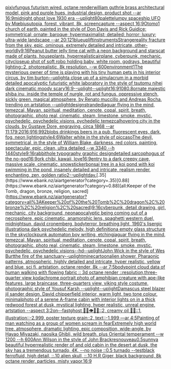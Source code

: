 [pixiv](https://www.ebank.nz/aiartgenerator?category=pixiv)[fungus futurism wired, octane render](https://www.ebank.nz/aiartgenerator?category=fungus%20futurism%20wired%2C%20octane%20render)[william guthrie brass architectural model, pink and purple hues, industrial design, product shot --ar 16:9](https://www.ebank.nz/aiartgenerator?category=william%20guthrie%20brass%20architectural%20model%2C%20pink%20and%20purple%20hues%2C%20industrial%20design%2C%20product%20shot%20--ar%2016%3A9)[midnight ghost love 1930 era --uplight](https://www.ebank.nz/aiartgenerator?category=midnight%20ghost%20love%201930%20era%20--uplight)[80](https://www.ebank.nz/aiartgenerator?category=80)[palette](https://www.ebank.nz/aiartgenerator?category=palette)[lumpy spaceship UFO by Mœbius](https://www.ebank.nz/aiartgenerator?category=lumpy%20spaceship%20UFO%20by%20M%C5%93bius)[utopia, forest, vibrant, 8k, screencapture --aspect 16:9](https://www.ebank.nz/aiartgenerator?category=utopia%2C%20forest%2C%20vibrant%2C%208k%2C%20screencapture%20--aspect%2016%3A9)[Otomo](https://www.ebank.nz/aiartgenerator?category=Otomo)[1 church of earth, painted in the style of Don Davis and Rick Guidice; symmetrical; ornate; baroque; hypermaximalist; detailed; horror; luxury; ultra-wide landscape --ar 20:12](https://www.ebank.nz/aiartgenerator?category=1%20church%20of%20earth%2C%20painted%20in%20the%20style%20of%20Don%20Davis%20and%20Rick%20Guidice%3B%20symmetrical%3B%20ornate%3B%20baroque%3B%20hypermaximalist%3B%20detailed%3B%20horror%3B%20luxury%3B%20ultra-wide%20landscape%20--ar%2020%3A12)[1](https://www.ebank.nz/aiartgenerator?category=1)[blue](https://www.ebank.nz/aiartgenerator?category=blue)[uplift](https://www.ebank.nz/aiartgenerator?category=uplift)[instruments](https://www.ebank.nz/aiartgenerator?category=instruments)[Strange](https://www.ebank.nz/aiartgenerator?category=Strange)[reality fracture from the sky, epic, ominous, extremely detailed and intricate, other-worldly](https://www.ebank.nz/aiartgenerator?category=reality%20fracture%20from%20the%20sky%2C%20epic%2C%20ominous%2C%20extremely%20detailed%20and%20intricate%2C%20other-worldly)[9:16](https://www.ebank.nz/aiartgenerator?category=9%3A16)[Peanut butter jelly time cat with a neon background and stars](https://www.ebank.nz/aiartgenerator?category=Peanut%20butter%20jelly%20time%20cat%20with%20a%20neon%20background%20and%20stars)[cat made of plants, houseplants, hyperrealistic](https://www.ebank.nz/aiartgenerator?category=cat%20made%20of%20plants%2C%20houseplants%2C%20hyperrealistic)[airplane, cyberpunk, mechanic, city](https://www.ebank.nz/aiartgenerator?category=airplane%2C%20cyberpunk%2C%20mechanic%2C%20city)[closeup shot of soft robo holding baby, white room, godrays, beautiful lighting::2, photorealistic, 8k resolution, --w 600](https://www.ebank.nz/aiartgenerator?category=closeup%20shot%20of%20soft%20robo%20holding%20baby%2C%20white%20room%2C%20godrays%2C%20beautiful%20lighting%3A%3A2%2C%20photorealistic%2C%208k%20resolution%2C%20--w%20600)[environment](https://www.ebank.nz/aiartgenerator?category=environment)[1](https://www.ebank.nz/aiartgenerator?category=1)[The mysterious owner of time is playing with his tiny human pets in his interior circus, by tim burton](https://www.ebank.nz/aiartgenerator?category=The%20mysterious%20owner%20of%20time%20is%20playing%20with%20his%20tiny%20human%20pets%20in%20his%20interior%20circus%2C%20by%20tim%20burton)[--uplight](https://www.ebank.nz/aiartgenerator?category=--uplight)[a close up of a simulacrum in a morbid detailed apocalyptic futuristic white laboratory in the style of tsutomu nihei dark cinematic moody scary](https://www.ebank.nz/aiartgenerator?category=a%20close%20up%20of%20a%20simulacrum%20in%20a%20morbid%20detailed%20apocalyptic%20futuristic%20white%20laboratory%20in%20the%20style%20of%20tsutomu%20nihei%20dark%20cinematic%20moody%20scary)[16:9](https://www.ebank.nz/aiartgenerator?category=16%3A9)[--uplight](https://www.ebank.nz/aiartgenerator?category=--uplight)[--uplight](https://www.ebank.nz/aiartgenerator?category=--uplight)[16:9](https://www.ebank.nz/aiartgenerator?category=16%3A9)[1080](https://www.ebank.nz/aiartgenerator?category=1080)[.8](https://www.ebank.nz/aiartgenerator?category=.8)[ornate majestic shiba inu, inside the temple of nurgle, rot and fungus, oppressive stench, sickly green, magical atmosphere, by Renato muccillo and Andreas Rocha, trending on artstation --uplight](https://www.ebank.nz/aiartgenerator?category=ornate%20majestic%20shiba%20inu%2C%20inside%20the%20temple%20of%20nurgle%2C%20rot%20and%20fungus%2C%20oppressive%20stench%2C%20sickly%20green%2C%20magical%20atmosphere%2C%20by%20Renato%20muccillo%20and%20Andreas%20Rocha%2C%20trending%20on%20artstation%20--uplight)[design](https://www.ebank.nz/aiartgenerator?category=design)[stranded](https://www.ebank.nz/aiartgenerator?category=stranded)[jaguar flying in the mind, temezcal, Mayan, spiritual, meditation, cenote, copal, spirit, breath, photographic, photo real, cinematic, steam, limestone, smoke, mystic, psychedelic, psychedelic visions, pychedelic temezcal](https://www.ebank.nz/aiartgenerator?category=jaguar%20flying%20in%20the%20mind%2C%20temezcal%2C%20Mayan%2C%20spiritual%2C%20meditation%2C%20cenote%2C%20copal%2C%20spirit%2C%20breath%2C%20photographic%2C%20photo%20real%2C%20cinematic%2C%20steam%2C%20limestone%2C%20smoke%2C%20mystic%2C%20psychedelic%2C%20psychedelic%20visions%2C%20pychedelic%20temezcal)[hovering city in the clouds, by Gustave Dore, engraving, circa 1868 --ar 11:17](https://www.ebank.nz/aiartgenerator?category=hovering%20city%20in%20the%20clouds%2C%20by%20Gustave%20Dore%2C%20engraving%2C%20circa%201868%20--ar%2011%3A17)[9:20](https://www.ebank.nz/aiartgenerator?category=9%3A20)[16:9](https://www.ebank.nz/aiartgenerator?category=16%3A9)[16:9](https://www.ebank.nz/aiartgenerator?category=16%3A9)[92](https://www.ebank.nz/aiartgenerator?category=92)[blobs drinkings beers in a pub, fluorescent eyes, dark, fog, neon lighting](https://www.ebank.nz/aiartgenerator?category=blobs%20drinkings%20beers%20in%20a%20pub%2C%20fluorescent%20eyes%2C%20dark%2C%20fog%2C%20neon%20lighting)[style](https://www.ebank.nz/aiartgenerator?category=style)[4:6](https://www.ebank.nz/aiartgenerator?category=4%3A6)[Walter white in the style of piccaso](https://www.ebank.nz/aiartgenerator?category=Walter%20white%20in%20the%20style%20of%20piccaso)[The devil, symmetrical, in the style of William Blake, darkness, red colors, painting, spectacular, epic, clean, ultra detailed --w 3340 --h 1440](https://www.ebank.nz/aiartgenerator?category=The%20devil%2C%20symmetrical%2C%20in%20the%20style%20of%20William%20Blake%2C%20darkness%2C%20red%20colors%2C%20painting%2C%20spectacular%2C%20epic%2C%20clean%2C%20ultra%20detailed%20--w%203340%20--h%201440)[](https://www.ebank.nz/aiartgenerator?category=)[style](https://www.ebank.nz/aiartgenerator?category=style)[9:16](https://www.ebank.nz/aiartgenerator?category=9%3A16)[rabbithole typography graphic design](https://www.ebank.nz/aiartgenerator?category=rabbithole%20typography%20graphic%20design)[detailed,](https://www.ebank.nz/aiartgenerator?category=detailed%2C)[](https://www.ebank.nz/aiartgenerator?category=)[sarcophogus of the no-god](https://www.ebank.nz/aiartgenerator?category=sarcophogus%20of%20the%20no-god)[16:9](https://www.ebank.nz/aiartgenerator?category=16%3A9)[ork chibi, kawaii, love](https://www.ebank.nz/aiartgenerator?category=ork%20chibi%2C%20kawaii%2C%20love)[16:9](https://www.ebank.nz/aiartgenerator?category=16%3A9)[entry to a dark creepy cave, massive scale, cinematic, snow](https://www.ebank.nz/aiartgenerator?category=entry%20to%20a%20dark%20creepy%20cave%2C%20massive%20scale%2C%20cinematic%2C%20snow)[sticker](https://www.ebank.nz/aiartgenerator?category=sticker)[bonsai tree in a koi pond with koi swimming in the pond, insanely detailed and intricate, realism render, enchanting, zen, golden ratio](https://www.ebank.nz/aiartgenerator?category=bonsai%20tree%20in%20a%20koi%20pond%20with%20koi%20swimming%20in%20the%20pond%2C%20insanely%20detailed%20and%20intricate%2C%20realism%20render%2C%20enchanting%2C%20zen%2C%20golden%20ratio)[2](https://www.ebank.nz/aiartgenerator?category=2)[--uplight](https://www.ebank.nz/aiartgenerator?category=--uplight)[day.](https://www.ebank.nz/aiartgenerator?category=day.)[.35](https://www.ebank.nz/aiartgenerator?category=.35)[0.88](https://www.ebank.nz/aiartgenerator?category=0.88)[all:Keeper of the Tomb, dragon, bronze, religion, sacred](https://www.ebank.nz/aiartgenerator?category=all%3AKeeper%20of%20the%20Tomb%2C%20dragon%2C%20bronze%2C%20religion%2C%20sacred)[9:16](https://www.ebank.nz/aiartgenerator?category=9%3A16)[cyberpunk, detail drawing, girl, mechanic, city background, neon](https://www.ebank.nz/aiartgenerator?category=cyberpunk%2C%20detail%20drawing%2C%20girl%2C%20mechanic%2C%20city%20background%2C%20neon)[apocalyptic being coming out of a necrosphere, epic cinematic, anamorphic lens, spaghetti western duel, midnightsun, david cronemberg, bodyterror, breathing light, 1960's lisergic illustration](https://www.ebank.nz/aiartgenerator?category=apocalyptic%20being%20coming%20out%20of%20a%20necrosphere%2C%20epic%20cinematic%2C%20anamorphic%20lens%2C%20spaghetti%20western%20duel%2C%20midnightsun%2C%20david%20cronemberg%2C%20bodyterror%2C%20breathing%20light%2C%201960%27s%20lisergic%20illustration)[a dark psychedelic melody, high definition](https://www.ebank.nz/aiartgenerator?category=a%20dark%20psychedelic%20melody%2C%20high%20definition)[a empty glass structure in the sky](https://www.ebank.nz/aiartgenerator?category=a%20empty%20glass%20structure%20in%20the%20sky)[clockpunk automaton boy writing, etching](https://www.ebank.nz/aiartgenerator?category=clockpunk%20automaton%20boy%20writing%2C%20etching)[jaguar flying in the mind, temezcal, Mayan, spiritual, meditation, cenote, copal, spirit, breath, photographic, photo real, cinematic, steam, limestone, smoke, mystic, psychedelic, psychedelic visions](https://www.ebank.nz/aiartgenerator?category=jaguar%20flying%20in%20the%20mind%2C%20temezcal%2C%20Mayan%2C%20spiritual%2C%20meditation%2C%20cenote%2C%20copal%2C%20spirit%2C%20breath%2C%20photographic%2C%20photo%20real%2C%20cinematic%2C%20steam%2C%20limestone%2C%20smoke%2C%20mystic%2C%20psychedelic%2C%20psychedelic%20visions)[--hd](https://www.ebank.nz/aiartgenerator?category=--hd)[--uplight](https://www.ebank.nz/aiartgenerator?category=--uplight)[John Wick in the style of Wes Burt](https://www.ebank.nz/aiartgenerator?category=John%20Wick%20in%20the%20style%20of%20Wes%20Burt)[the fire of the sanctuary](https://www.ebank.nz/aiartgenerator?category=the%20fire%20of%20the%20sanctuary)[--uplight](https://www.ebank.nz/aiartgenerator?category=--uplight)[mine](https://www.ebank.nz/aiartgenerator?category=mine)[cartoon](https://www.ebank.nz/aiartgenerator?category=cartoon)[alien shower, Pharaonic patterns, atmospheric, highly detailed and intricate, hyper realistic, yellow and blue, sci fi, artstation, octane render, 8k --ar 7:5](https://www.ebank.nz/aiartgenerator?category=alien%20shower%2C%20Pharaonic%20patterns%2C%20atmospheric%2C%20highly%20detailed%20and%20intricate%2C%20hyper%20realistic%2C%20yellow%20and%20blue%2C%20sci%20fi%2C%20artstation%2C%20octane%20render%2C%208k%20--ar%207%3A5)[body](https://www.ebank.nz/aiartgenerator?category=body)[point cloud data of human walking with flowing fabric :: 3d octane render ::](https://www.ebank.nz/aiartgenerator?category=point%20cloud%20data%20of%20human%20walking%20with%20flowing%20fabric%20%3A%3A%203d%20octane%20render%20%3A%3A)[resolution,](https://www.ebank.nz/aiartgenerator?category=resolution%2C)[three-quarter view kodachrome portrait photo of amphibian creature with ape-like features, large braincase, three-quarters view, viking style costume, photographic style of Yousuf Karsh --uplight](https://www.ebank.nz/aiartgenerator?category=three-quarter%20view%20kodachrome%20portrait%20photo%20of%20amphibian%20creature%20with%20ape-like%20features%2C%20large%20braincase%2C%20three-quarters%20view%2C%20viking%20style%20costume%2C%20photographic%20style%20of%20Yousuf%20Karsh%20--uplight)[--uplight](https://www.ebank.nz/aiartgenerator?category=--uplight)[Damascus steel blazer jil sander design, David chipperfield interior, warm light, two tone colour, minimal](https://www.ebank.nz/aiartgenerator?category=Damascus%20steel%20blazer%20jil%20sander%20design%2C%20David%20chipperfield%20interior%2C%20warm%20light%2C%20two%20tone%20colour%2C%20minimal)[photo of a serene A-frame cabin with interior lights on in a thick redwood forest at dusk, mystical lighting, hyper realistic, unreal engine, artstation --aspect 3:2](https://www.ebank.nz/aiartgenerator?category=photo%20of%20a%20serene%20A-frame%20cabin%20with%20interior%20lights%20on%20in%20a%20thick%20redwood%20forest%20at%20dusk%2C%20mystical%20lighting%2C%20hyper%20realistic%2C%20unreal%20engine%2C%20artstation%20--aspect%203%3A2)[on](https://www.ebank.nz/aiartgenerator?category=on)[--fast](https://www.ebank.nz/aiartgenerator?category=--fast)[ghost 🦷👄👁🪫🦴::2, creamy oil 🧀🍼::1, illustration::-2.999, poster texture grain::2, text::-1.999 —ar 4:5](https://www.ebank.nz/aiartgenerator?category=ghost%20%F0%9F%A6%B7%F0%9F%91%84%F0%9F%91%81%F0%9F%AA%AB%F0%9F%A6%B4%3A%3A2%2C%20creamy%20oil%20%F0%9F%A7%80%F0%9F%8D%BC%3A%3A1%2C%20illustration%3A%3A-2.999%2C%20poster%20texture%20grain%3A%3A2%2C%20text%3A%3A-1.999%20%E2%80%94ar%204%3A5)[Painting of man watching as a group of women scream in fear](https://www.ebank.nz/aiartgenerator?category=Painting%20of%20man%20watching%20as%20a%20group%20of%20women%20scream%20in%20fear)[Extremely high world tree, atmosphere, dramatic lighting, epic composition, wide-angle, by Hayao Miyazaki, naosika Ghibli, wild breath, plus Oriental temperament --w 1200 --h 600](https://www.ebank.nz/aiartgenerator?category=Extremely%20high%20world%20tree%2C%20atmosphere%2C%20dramatic%20lighting%2C%20epic%20composition%2C%20wide-angle%2C%20by%20Hayao%20Miyazaki%2C%20naosika%20Ghibli%2C%20wild%20breath%2C%20plus%20Oriental%20temperament%20--w%201200%20--h%20600)[Ann Wilson in the style of John Brack](https://www.ebank.nz/aiartgenerator?category=Ann%20Wilson%20in%20the%20style%20of%20John%20Brack)[res](https://www.ebank.nz/aiartgenerator?category=res)[nouveau](https://www.ebank.nz/aiartgenerator?category=nouveau)[0.5](https://www.ebank.nz/aiartgenerator?category=0.5)[sunny](https://www.ebank.nz/aiartgenerator?category=sunny)[a beautiful hyperrealistic render of and old cabin in the desert at dusk, the sky has a tremendous turnado, 4K, --no noise ::0.5 turnado --test](https://www.ebank.nz/aiartgenerator?category=a%20beautiful%20hyperrealistic%20render%20of%20and%20old%20cabin%20in%20the%20desert%20at%20dusk%2C%20the%20sky%20has%20a%20tremendous%20turnado%2C%204K%2C%20--no%20noise%20%3A%3A0.5%20turnado%20--test)[black ferrofluid, high detail, ::.10 alien skull, ::.10 H.R Giger, black background, 8k octane render, particles, misty vapor,](https://www.ebank.nz/aiartgenerator?category=black%20ferrofluid%2C%20high%20detail%2C%20%3A%3A.10%20alien%20skull%2C%20%3A%3A.10%20H.R%20Giger%2C%20black%20background%2C%208k%20octane%20render%2C%20particles%2C%20misty%20vapor%2C)[16:9](https://www.ebank.nz/aiartgenerator?category=16%3A9)